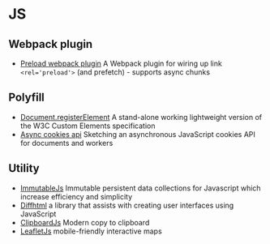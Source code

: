 # JS

## Webpack plugin
+ [Preload webpack plugin](https://github.com/googlechrome/preload-webpack-plugin) A Webpack plugin for wiring up link `<rel='preload'>` (and prefetch) - supports async chunks

## Polyfill
+ [Document.registerElement](https://github.com/WebReflection/document-register-element) A stand-alone working lightweight version of the W3C Custom Elements specification
+ [Async cookies api](https://github.com/WICG/async-cookies-api) Sketching an asynchronous JavaScript cookies API for documents and workers

## Utility
+ [ImmutableJs](https://github.com/facebook/immutable-js) Immutable persistent data collections for Javascript which increase efficiency and simplicity
+ [Diffhtml](https://github.com/tbranyen/diffhtml) a library that assists with creating user interfaces using JavaScript
+ [ClipboardJs](https://github.com/zenorocha/clipboard.js) Modern copy to clipboard
+ [LeafletJs](http://leafletjs.com) mobile-friendly interactive maps
